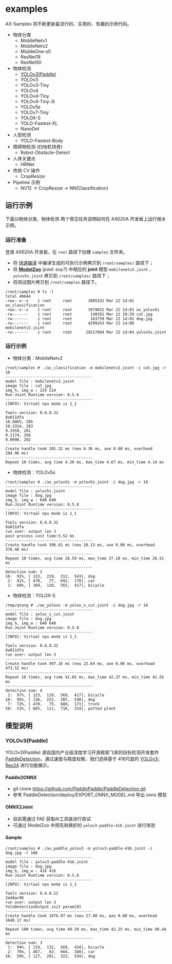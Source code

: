 # examples

AX-Samples 将不断更新最流行的、实用的、有趣的示例代码。

- 物体分类
  - MobileNetv1
  - MobileNetv2
  - MobileOne-s0
  - ResNet18
  - ResNet50
- 物体检测
  - [YOLOv3(Paddle)](#yolov3paddle)
  - YOLOv3
  - YOLOv3-Tiny
  - YOLOv4
  - YOLOv4-Tiny
  - YOLOv4-Tiny-3l
  - YOLOv5s
  - YOLOv7-Tiny
  - YOLOX-S
  - YOLO-Fastest-XL
  - NanoDet
- 人型检测
  - YOLO-Fastest-Body
- 障碍物检测 (扫地机场景)
  - Robot-Obstacle-Detect
- 人体关键点
  - HRNet
- 传统 CV 操作
  - CropResize
- Pipeline 示例
  - NV12 -> CropResize -> NN(Classification)

## 运行示例

下面以物体分类、物体检测 两个常见任务说明如何在 AX620A 开发板上运行相关示例。

### 运行准备

登录 AX620A 开发板，在 `root` 路径下创建 `samples` 文件夹。

- 将 [快速编译](../docs/compile.md) 中编译生成的可执行示例拷贝到 `/root/samples/` 路径下；
- 将 **[ModelZoo](https://pan.baidu.com/s/1zm2M-vqiss4Rmk-uSoGO7w)** (*pwd: euy7*) 中相应的 **joint** 模型 `mobilenetv2.joint` 、 `yolov5s.joint` 拷贝到  `/root/samples/` 路径下；
- 将测试图片拷贝到 `/root/samples` 路径下。

```
/root/samples # ls -l
total 40644
-rwx--x--x    1 root     root       3805332 Mar 22 14:01 ax_classification
-rwx--x--x    1 root     root       3979652 Mar 22 14:01 ax_yolov5s
-rw-------    1 root     root        140391 Mar 22 10:39 cat.jpg
-rw-------    1 root     root        163759 Mar 22 14:01 dog.jpg
-rw-------    1 root     root       4299243 Mar 22 14:00 mobilenetv2.joint
-rw-------    1 root     root      29217004 Mar 22 14:04 yolov5s.joint
```

### 运行示例
- 物体分类：MobileNetv2 

```
/root/samples # ./ax_classification -m mobilenetv2.joint -i cat.jpg -r 10
--------------------------------------
model file : mobilenetv2.joint
image file : cat.jpg
img_h, img_w : 224 224
Run-Joint Runtime version: 0.5.6
--------------------------------------
[INFO]: Virtual npu mode is 1_1

Tools version: 0.6.0.32
8a011dfa
10.6865, 285
10.3324, 283
9.1559, 281
9.1174, 356
9.0098, 282
--------------------------------------
Create handle took 201.32 ms (neu 6.36 ms, axe 0.00 ms, overhead 194.96 ms)
--------------------------------------
Repeat 10 times, avg time 4.20 ms, max_time 4.67 ms, min_time 4.14 ms
```

- 物体检测：YOLOv5s

```
/root/samples # ./ax_yolov5s -m yolov5s.joint -i dog.jpg -r 10
--------------------------------------
model file : yolov5s.joint
image file : dog.jpg
img_h, img_w : 640 640
Run-Joint Runtime version: 0.5.8
--------------------------------------
[INFO]: Virtual npu mode is 1_1

Tools version: 0.6.0.32
8a011dfa
run over: output len 3
post process cost time:5.52 ms
--------------------------------------
Create handle took 396.61 ms (neu 18.13 ms, axe 0.00 ms, overhead 378.48 ms)
--------------------------------------
Repeat 10 times, avg time 26.59 ms, max_time 27.18 ms, min_time 26.51 ms
--------------------------------------
detection num: 3
16:  92%, [ 133,  219,  312,  543], dog
 2:  81%, [ 470,   77,  692,  170], car
 1:  60%, [ 169,  120,  565,  417], bicycle
```

- 物体检测：YOLOX-S
```
/tmp/qtang # ./ax_yoloxs -m yolox_s_cut.joint -i dog.jpg -r 10
--------------------------------------
model file : yolox_s_cut.joint
image file : dog.jpg
img_h, img_w : 640 640
Run-Joint Runtime version: 0.5.8
--------------------------------------
[INFO]: Virtual npu mode is 1_1

Tools version: 0.6.0.32
8a011dfa
run over: output len 3
--------------------------------------
Create handle took 497.16 ms (neu 23.64 ms, axe 0.00 ms, overhead 473.52 ms)
--------------------------------------
Repeat 10 times, avg time 41.65 ms, max_time 42.37 ms, min_time 41.55 ms
--------------------------------------
detection num: 4
 1:  97%, [ 123,  119,  569,  417], bicycle
16:  95%, [ 136,  222,  307,  540], dog
 7:  72%, [ 470,   75,  688,  171], truck
58:  53%, [ 685,  111,  716,  154], potted plant
```

## 模型说明
### YOLOv3(Paddle)
YOLOv3(Paddle) 源自国内产业级深度学习开源框架飞桨的目标检测开发套件 [PaddleDetection](https://github.com/PaddlePaddle/PaddleDetection)，通过速度与精度权衡，我们选择基于 416尺度的 [YOLOv3-Res34](https://github.com/PaddlePaddle/PaddleDetection/tree/develop/configs/yolov3/) 进行功能展示。

#### Paddle2ONNX

- git clone https://github.com/PaddlePaddle/PaddleDetection.git
- 参考 PaddleDetection/deploy/EXPORT_ONNX_MODEL.md 导出 onnx 模型

#### ONNX2Joint

- 目前需通过 FAE 获取AI工具链进行尝试
- 可通过 ModelZoo 中预先转换好的 `yolov3-paddle-416.joint` 进行体验

#### Sample

```
/root/samples # ./ax_paddle_yolov3 -m yolov3-paddle-416.joint -i dog.jpg -r 100
--------------------------------------
model file : yolov3-paddle-416.joint
image file : dog.jpg
img_h, img_w : 416 416
Run-Joint Runtime version: 0.5.6
--------------------------------------
[INFO]: Virtual npu mode is 1_1

Tools version: 0.6.0.22
2ed4ac96
run over: output len 3
YoloDetectionOutput init param[0]
--------------------------------------
Create handle took 1676.07 ms (neu 27.90 ms, axe 0.00 ms, overhead 1648.17 ms)
--------------------------------------
Repeat 100 times, avg time 40.59 ms, max_time 42.25 ms, min_time 40.44 ms
--------------------------------------
detection num: 3
 1:  94%, [ 119,  132,  569,  434], bicycle
 2:  76%, [ 467,   82,  684,  168], car
16:  59%, [ 127,  201,  323,  534], dog
```
